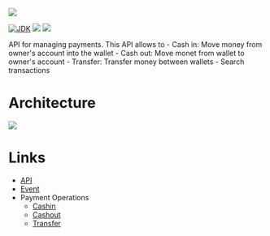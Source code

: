 [![](https://github.com/wutsi/wutsi-payment-server/actions/workflows/master.yml/badge.svg)](https://github.com/wutsi/wutsi-payment-server/actions/workflows/master.yml)

[![JDK](https://img.shields.io/badge/jdk-11-brightgreen.svg)](https://jdk.java.net/11/)
[![](https://img.shields.io/badge/maven-3.6-brightgreen.svg)](https://maven.apache.org/download.cgi)
![](https://img.shields.io/badge/language-kotlin-blue.svg)

API for managing payments.&#10;This API allows to&#10;- Cash in: Move money from owner&#39;s account into the wallet&#10;- Cash out: Move monet from wallet to owner&#39;s account&#10;- Transfer: Transfer money between wallets&#10;- Search transactions&#10;

# Architecture

![](https://www.plantuml.com/plantuml/png/SoWkIImgAStDuU9ApiyjoCzBpIjHA4Yip0NHrLmAqUMb9SMPkb2HM0NboDISdFnohbekhi3IrD9K1LqC9Lne0a0bhXN96ObvwQbSc7AwTZ034fEJyqk1ObnS3gbvAK0d0G00)

# Links
- [API](https://wutsi.github.io/wutsi-payment-server/api/)
- [Event](docs/Event.md)
- Payment Operations
  - [Cashin](docs/Cashin.md)
  - [Cashout](docs/Cashout.md)
  - [Transfer](docs/Transfer.md)
